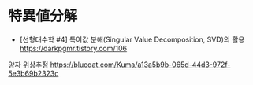 # 特異値分解

- [선형대수학 #4] 특이값 분해(Singular Value Decomposition, SVD)의 활용
https://darkpgmr.tistory.com/106

양자 위상추정
https://blueqat.com/Kuma/a13a5b9b-065d-44d3-972f-5e3b69b2323c
